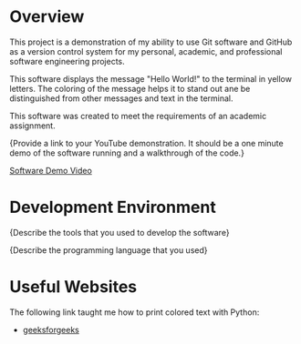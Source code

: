 # Overview

This project is a demonstration of my ability to use Git software and GitHub as a version control system for my personal, academic, and professional software engineering projects.

This software displays the message "Hello World!" to the terminal in yellow letters. The coloring of the message helps it to stand out ane be distinguished from other messages and text in the terminal.

This software was created to meet the requirements of an academic assignment.

{Provide a link to your YouTube demonstration.  It should be a one minute demo of the software running and a walkthrough of the code.}

[Software Demo Video](http://youtube.link.goes.here)

# Development Environment

{Describe the tools that you used to develop the software}

{Describe the programming language that you used}

# Useful Websites

The following link taught me how to print colored text with Python:
* [geeksforgeeks](https://www.geeksforgeeks.org/print-colors-python-terminal/)
